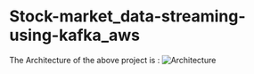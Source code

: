 # Stock-market_data-streaming-using-kafka_aws

The Architecture of the above project is :
![Architecture](https://user-images.githubusercontent.com/114836519/219971174-b0062694-7adc-4d6d-979f-6ebfc857f63e.jpg)
